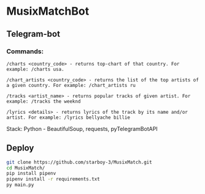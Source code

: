 # MusixMatchBot
## Telegram-bot

### Commands:
```
/charts <country_code> - returns top-chart of that country. For example: /charts usa. 
```
```
/chart_artists <country_code> - returns the list of the top artists of a given country. For example: /chart_artists ru
```
```
/tracks <artist_name> - returns popular tracks of given artist. For example: /tracks the weeknd
```
```
/lyrics <details> - returns lyrics of the track by its name and/or artist. For example: /lyrics bellyache billie
```

Stack: 
Python - BeautifulSoup, requests, pyTelegramBotAPI


## Deploy
```bash
git clone https://github.com/starboy-3/MusixMatch.git
cd MusixMatch/
pip install pipenv
pipenv install -r requirements.txt
py main.py
```
